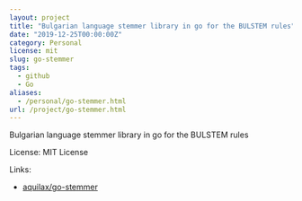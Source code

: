 ```yaml
---
layout: project
title: "Bulgarian language stemmer library in go for the BULSTEM rules"
date: "2019-12-25T00:00:00Z"
category: Personal
license: mit
slug: go-stemmer
tags:
  - github
  - Go
aliases:
  - /personal/go-stemmer.html
url: /project/go-stemmer.html
---
```


Bulgarian language stemmer library in go for the BULSTEM rules

License: MIT License

Links:

* [aquilax/go-stemmer](https://github.com/aquilax/go-stemmer)
